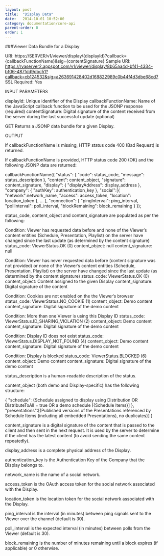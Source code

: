 ```yaml
---
layout: post
title:  "Display Data"
date:   2014-10-01 10:52:00
category: documentation/core-api
parent-order: 0
order: 1
---
```


###Viewer Data Bundle for a Display

URI: https://SERVER/v1/viewer/display/{displayId}?callback={callbackFunctionName}&sig={contentSignature}
Sample URI: https://rvaserver2.appspot.com/v1/viewer/display/8b65aa4d-bf41-4334-bf06-487fdd9dbc51?callback=cb124532&sig=a263691428402d168822989c0b44f4d3dbe68cd7
SSL Required: Yes

INPUT PARAMETERS

displayId: Unique identifier of the Display
callbackFunctionName: Name of the JavaScript callback function to be used for the JSONP response (required)
contentSignature: Digital signature of the content received from the server during the last successful update (optional)

GET
Returns a JSONP data bundle for a given Display.

OUTPUT

If callbackFunctionName is missing, HTTP status code 400 (Bad Request) is returned.

If callbackFunctionName is provided, HTTP status code 200 (OK) and the following JSONP data are returned:

callbackFunctionName({
  "status": {
    "code": status_code,
    "message": status_description
  },
  "content": content_object,
  "signature": content_signature,
  "display": {
    "displayAddress": display_address
  },
  "company": {
    "authKey": authentication_key
  },
  "social":[{
    "network":network_name, 
    "access": access_token, 
    "location": location_token
  }, ... ],
  "connection": {
    "pingInterval": ping_interval,
    "pollInterval": poll_interval,
    "blockRemaining": block_remaining
  }
});

status_code, content_object and content_signature are populated as per the following:

Condition: Viewer has requested data before and none of the Viewer’s content entities (Schedule, Presentation, Playlist) on the server have changed since the last update (as determined by the content signature)
status_code: ViewerStatus.OK (0)
content_object: null
content_signature: null

Condition: Viewer has never requested data before (content signature was not provided) or none of the Viewer’s content entities (Schedule, Presentation, Playlist) on the server have changed since the last update (as determined by the content signature)
status_code: ViewerStatus.OK (0)
content_object: Content assigned to the given Display
content_signature: Digital signature of the content

Condition: Cookies are not enabled on the the Viewer’s browser
status_code: ViewerStatus.NO_COOKIE (1)
content_object: Demo content
content_signature: Digital signature of the demo content

Condition: More than one Viewer is using this Display ID
status_code: ViewerStatus.ID_SHARING_VIOLATION (2)
content_object: Demo content
content_signature: Digital signature of the demo content

Condition: Display ID does not exist
status_code: ViewerStatus.DISPLAY_NOT_FOUND (4)
content_object: Demo content
content_signature: Digital signature of the demo content

Condition: Display is blocked
status_code: ViewerStatus.BLOCKED (6)
content_object: Demo content
content_signature: Digital signature of the demo content

status_description is a human-readable description of the status.

content_object (both demo and Display-specific) has the following structure:

{
  "schedule": {Schedule assigned to display using Distribution OR DistributeToAll = true OR a demo schedule
    [{Schedule Items}]
  },
  "presentations":[{Published versions of the Presentations referenced by Schedule Items (including all embedded
    Presentations), no duplicates}]
}

content_signature is a digital signature of the content that is passed to the client and then sent in the next request. It is used by the server to determine if the client has the latest content (to avoid sending the same content repeatedly).

display_address is a complete physical address of the Display.

authentication_key is the Authentication Key of the Company that the Display belongs to.

network_name is the name of a social network.

access_token is the OAuth access token for the social network associated with the Display.

location_token is the location token for the social network associated with the Display.

ping_interval is the interval (in minutes) between ping signals sent to the Viewer over the channel (default is 30).

poll_interval is the expected interval (in minutes) between polls from the Viewer (default is 30).

block_remaining is the number of minutes remaining until a block expires (if applicable) or 0 otherwise.